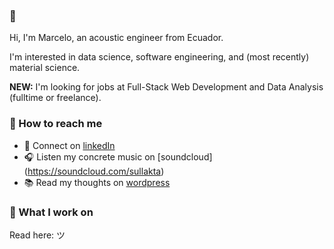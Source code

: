 ### 👋 

Hi, I'm Marcelo, an acoustic engineer from Ecuador. 

I'm interested in data science, software engineering, and (most recently) material science.

**NEW:** I'm looking for jobs at Full-Stack Web Development and Data Analysis (fulltime or freelance). 

<!--
[👔 LinkedIn](www.linkedin.com/in/margottig) • [📚 Wordpress](https://sullakta.wordpress.com/)
-->

### 🤖 How to reach me

- 👔 Connect on [linkedIn](www.linkedin.com/in/margottig)
- 🎧 Listen my concrete music on [soundcloud] (https://soundcloud.com/sullakta)
- 📚 Read my thoughts on [wordpress](https://sullakta.wordpress.com/)

### 🧙 What I work on

Read here: ツ 

<!--
Explore some recent projects:

<details>
  <summary>Sample Project</summary>
  
  ## Heading
  1. A numbered
  2. list
     * With some
     * Sub bullets
</details>

<details>
  <summary>Another project</summary>
  
  ## Heading
  1. A numbered
  2. list
     * With some
     * Sub bullets
</details>
-->
